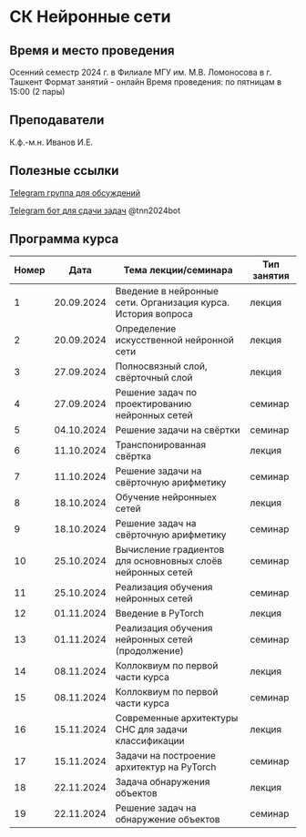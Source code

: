 # СК Нейронные сети

## Время и место проведения
Осенний семестр 2024 г. в Филиале МГУ им. М.В. Ломоносова в г. Ташкент
Формат занятий - онлайн
Время проведения: по пятницам в 15:00 (2 пары)

## Преподаватели
К.ф.-м.н. Иванов И.Е.

## Полезные ссылки

[Telegram группа для обсуждений](https://t.me/+LYQeNq5pF_wxN2Yy)


[Telegram бот для сдачи задач](t.me/tnn2024bot) @tnn2024bot

## <a name="program" /> Программа курса 
| Номер         | Дата         | Тема лекции/семинара                                  | Тип занятия |
| ------------- | -------------| -------------                                          |  -------------|
| 1 |  20.09.2024   |  Введение в нейронные сети. Организация курса. История вопроса    | лекция        |
| 2 |  20.09.2024   |  Определение искусственной нейронной сети                         | лекция        |
| 3 |  27.09.2024   |  Полносвязный слой, свёрточный слой                               | лекция        |
| 4 |  27.09.2024   |  Решение задач по проектированию нейронных сетей                  | семинар       |
| 5 |  04.10.2024   |  Решение задачи на свёртки                                        | семинар       |
| 6 |  11.10.2024   |  Транспонированная свёртка                                        | лекция        |
| 7 |  11.10.2024   |  Решение задачи на свёрточную арифметику                          | семинар       |
| 8 |  18.10.2024   |  Обучение нейронныех сетей                                        | лекция        |
| 9 |  18.10.2024   |  Решение задач на свёрточную арифметику                           | семинар       |
| 10|  25.10.2024   |  Вычисление градиентов для основновных слоёв нейронных сетей      | семинар       |
| 11|  25.10.2024   |  Реализация обучения нейронных сетей                              | семинар       |
| 12|  01.11.2024   |  Введение в PyTorch                                               | лекция        |
| 13|  01.11.2024   |  Реализация обучения нейронных сетей (продолжение)                | семинар       |
| 14|  08.11.2024   |  Коллоквиум по первой части курса                                 | лекция        |
| 15|  08.11.2024   |  Коллоквиум по первой части курса                                 | семинар       |
| 16|  15.11.2024   |  Современные архитектуры СНС для задачи классификации             | лекция        |
| 17|  15.11.2024   |  Задачи на построение архитектур на PyTorch                       | семинар       |
| 18|  22.11.2024   |  Задача обнаружения объектов                                      | лекция        |
| 19|  22.11.2024   |  Решение задач на обнаружение объектов                            | семинар       |
